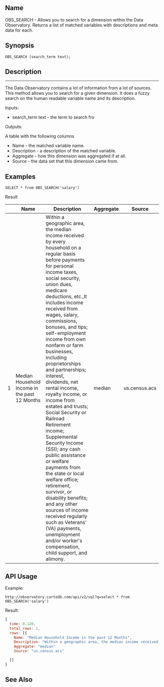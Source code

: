 ## Name

OBS_SEARCH - Allows you to search for a dimension within the Data Observatory.
Returns a list of matched variables with descriptions and meta data for each.

## Synopsis

```postgresql
OBS_SEARCH (search_term text);
````

## Description
***

The Data Observatory contains a lot of information from a lot of sources. This
method allows you to search for a given dimension. It does a fuzzy search on
the human readable variable name and its description.

Inputs:

- search_term text - the term to search fro

Outputs:

A table with the following columns

- Name - the matched variable name.
- Description - a description of the matched variable.
- Aggregate - how this dimension was aggregated if at all.
- Source - the data set that this dimension came from.


## Examples

```postgresql
SELECT * from OBS_SEARCH('salary')
```

Result

|   | Name                                          | Description                                                                                                                                                                                                                                                                                                                                                                                                                                                                                                                                                                                                                                                                                                                                                                                                                                                        | Aggregate | Source        |
|---|-----------------------------------------------|--------------------------------------------------------------------------------------------------------------------------------------------------------------------------------------------------------------------------------------------------------------------------------------------------------------------------------------------------------------------------------------------------------------------------------------------------------------------------------------------------------------------------------------------------------------------------------------------------------------------------------------------------------------------------------------------------------------------------------------------------------------------------------------------------------------------------------------------------------------------|-----------|---------------|
| 1 | Median Household Income in the past 12 Months | Within a geographic area, the median income received by every household on a regular basis before payments for personal income taxes, social security, union dues, medicare deductions, etc.,It includes income received from wages, salary, commissions, bonuses, and tips; self-employment income from own nonfarm or farm businesses, including proprietorships and partnerships; interest, dividends, net rental income, royalty income, or income from estates and trusts; Social Security or Railroad Retirement income; Supplemental Security Income (SSI); any cash public assistance or welfare payments from the state or local welfare office; retirement, survivor, or disability benefits; and any other sources of income received regularly such as Veterans' (VA) payments, unemployment and/or worker's compensation, child support, and alimony. | median    | us.census.acs |

## API Usage

Example:

```curl
http://observatory.cartodb.com/api/v2/sql?q=select * from OBS_SEARCH('salary')
```

Result:

```javascript
{
  time: 0.120,
  total_rows: 1,
  rows: [{
    Name: "Median Household Income in the past 12 Months",
    Description: "Within a geographic area, the median income received by every household on a regular basis before payments for personal income taxes, social security, union dues, medicare deductions, etc.,It includes income received from wages, salary, commissions, bonuses, and tips; self-employment income from own nonfarm or farm businesses, including proprietorships and partnerships; interest, dividends, net rental income, royalty income, or income from estates and trusts; Social Security or Railroad Retirement income; Supplemental Security Income (SSI); any cash public assistance or welfare payments from the state or local welfare office; retirement, survivor, or disability benefits; and any other sources of income received regularly such as Veterans' (VA) payments, unemployment and/or worker's compensation, child support, and alimony.",
    Aggregate: "median"
    Source: "us.census.acs"

  }]
}
```

## See Also
